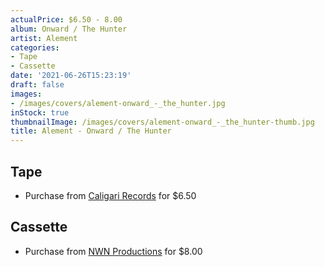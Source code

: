 ```yaml
---
actualPrice: $6.50 - 8.00
album: Onward / The Hunter
artist: Alement
categories:
- Tape
- Cassette
date: '2021-06-26T15:23:19'
draft: false
images:
- /images/covers/alement-onward_-_the_hunter.jpg
inStock: true
thumbnailImage: /images/covers/alement-onward_-_the_hunter-thumb.jpg
title: Alement - Onward / The Hunter
---
```


## Tape
* Purchase from [Caligari Records](https://caligarirecords.storenvy.com/products/31420981-alement-onward-the-hunter-cal-173) for $6.50
## Cassette
* Purchase from [NWN Productions](http://shop.nwnprod.com/index.php?route=product/product&path=73&product_id=14905&sort=pd.name&order=ASC) for $8.00
